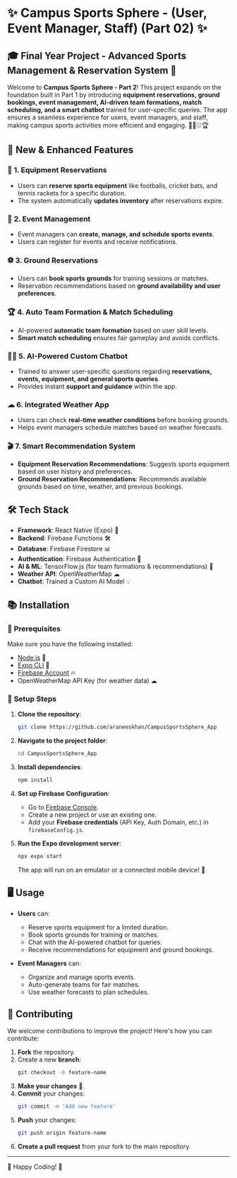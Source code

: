 # ✨ **Campus Sports Sphere - (User, Event Manager, Staff) (Part 02)** ✨

## 🎓 **Final Year Project - Advanced Sports Management & Reservation System** 🏅

Welcome to **Campus Sports Sphere - Part 2**! This project expands on the foundation built in Part 1 by introducing **equipment reservations, ground bookings, event management, AI-driven team formations, match scheduling, and a smart chatbot** trained for user-specific queries. The app ensures a seamless experience for users, event managers, and staff, making campus sports activities more efficient and engaging. 🎾🏀⚾️🏆

## 🚀 **New & Enhanced Features**

### 🏈 **1. Equipment Reservations**
- Users can **reserve sports equipment** like footballs, cricket bats, and tennis rackets for a specific duration.
- The system automatically **updates inventory** after reservations expire.

### 🏅 **2. Event Management**
- Event managers can **create, manage, and schedule sports events**.
- Users can register for events and receive notifications.

### ⚽ **3. Ground Reservations**
- Users can **book sports grounds** for training sessions or matches.
- Reservation recommendations based on **ground availability and user preferences**.

### 🏆 **4. Auto Team Formation & Match Scheduling**
- AI-powered **automatic team formation** based on user skill levels.
- **Smart match scheduling** ensures fair gameplay and avoids conflicts.

### 🧑‍🎓 **5. AI-Powered Custom Chatbot**
- Trained to answer user-specific questions regarding **reservations, events, equipment, and general sports queries**.
- Provides instant **support and guidance** within the app.

### ☁ **6. Integrated Weather App**
- Users can check **real-time weather conditions** before booking grounds.
- Helps event managers schedule matches based on weather forecasts.

### 🎬 **7. Smart Recommendation System**
- **Equipment Reservation Recommendations**: Suggests sports equipment based on user history and preferences.
- **Ground Reservation Recommendations**: Recommends available grounds based on time, weather, and previous bookings.

## 🛠️ **Tech Stack**

- **Framework**: React Native (Expo) 🎨
- **Backend**: Firebase Functions 🛠️
- **Database**: Firebase Firestore 📊
- **Authentication**: Firebase Authentication 🔑
- **AI & ML**: TensorFlow.js (for team formations & recommendations) 🧠
- **Weather API**: OpenWeatherMap ☁
- **Chatbot**: Trained a Custom AI Model 💡

## 📚 **Installation**

### 🔑 **Prerequisites**
Make sure you have the following installed:

- [Node.js](https://nodejs.org/) 💪
- [Expo CLI](https://docs.expo.dev/get-started/installation/) 🌟
- [Firebase Account](https://firebase.google.com/) 🔥
- OpenWeatherMap API Key (for weather data) ☁

### 🏰 **Setup Steps**

1. **Clone the repository**:
   ```bash
   git clone https://github.com/araneeskhan/CampusSportsSphere_App
   ```
2. **Navigate to the project folder**:
   ```bash
   cd CampusSportsSphere_App
   ```
3. **Install dependencies**:
   ```bash
   npm install
   ```
4. **Set up Firebase Configuration**:
   - Go to [Firebase Console](https://console.firebase.google.com/).
   - Create a new project or use an existing one.
   - Add your **Firebase credentials** (API Key, Auth Domain, etc.) in `firebaseConfig.js`.

5. **Run the Expo development server**:
   ```bash
   npx expo start
   ```
   The app will run on an emulator or a connected mobile device! 🏡

## 🖥️ **Usage**

- **Users** can:
  - Reserve sports equipment for a limited duration.
  - Book sports grounds for training or matches.
  - Chat with the AI-powered chatbot for queries.
  - Receive recommendations for equipment and ground bookings.

- **Event Managers** can:
  - Organize and manage sports events.
  - Auto-generate teams for fair matches.
  - Use weather forecasts to plan schedules.

## 🤝 **Contributing**

We welcome contributions to improve the project! Here's how you can contribute:

1. **Fork** the repository.
2. Create a new **branch**:
   ```bash
   git checkout -b feature-name
   ```
3. **Make your changes** 💪.
4. **Commit** your changes:
   ```bash
   git commit -m 'Add new feature'
   ```
5. **Push** your changes:
   ```bash
   git push origin feature-name
   ```
6. **Create a pull request** from your fork to the main repository.

---

👊 Happy Coding! 🚀

